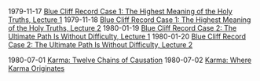 1979-11-17 [Blue Cliff Record Case 1: The Highest Meaning of the Holy Truths, Lecture 1](1979-11-17-BlueCliffRecordCase1Lecture1.md)
1979-11-18 [Blue Cliff Record Case 1: The Highest Meaning of the Holy Truths, Lecture 2](1979-11-18-BlueCliffRecordCase1Lecture2.md)
1980-01-19 [Blue Cliff Record Case 2: The Ultimate Path Is Without Difficulty, Lecture 1](1980-01-19-BlueCliffRecordCase2Lecture1.md)
1980-01-20 [Blue Cliff Record Case 2: The Ultimate Path Is Without Difficulty, Lecture 2](1980-01-20-BlueCliffRecordCase2Lecture2.md)

1980-07-01 [Karma: Twelve Chains of Causation](1980-07-01-Karma-TwelveChainsOfCausation.md)
1980-07-02 [Karma: Where Karma Originates](1980-07-02-Karma-WhereKarmaOriginates.md)
